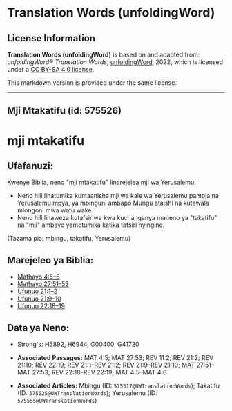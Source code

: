 # Translation Words (unfoldingWord)

## License Information

**Translation Words (unfoldingWord)** is based on and adapted from: _unfoldingWord® Translation Words_, [unfoldingWord](https://unfoldingword.org/utw), 2022, which is licensed under a [CC BY-SA 4.0 license](https://creativecommons.org/licenses/by-sa/4.0/legalcode.en).

This markdown version is provided under the same license.



--------------------------------

## Mji Mtakatifu (id: 575526)

mji mtakatifu
=============

Ufafanuzi:
----------

Kwenye Biblia, neno "mji mtakatifu" linarejelea mji wa Yerusalemu.

* Neno hili linatumika kumaanisha mji wa kale wa Yerusalemu pamoja na Yerusalemu mpya, ya mbinguni ambapo Mungu ataishi na kutawala miongoni mwa watu wake.
* Neno hili linaweza kutafsiriwa kwa kuchanganya maneno ya "takatifu" na "mji" ambayo yametumika katika tafsiri nyingine.

(Tazama pia: mbingu, takatifu, Yerusalemu)

Marejeleo ya Biblia:
--------------------

* [Mathayo 4:5–6](https://ref.ly/Matt4:5-Matt4:6)
* [Mathayo 27:51–53](https://ref.ly/Matt27:51-Matt27:53)
* [Ufunuo 21:1–2](https://ref.ly/Rev21:1-Rev21:2)
* [Ufunuo 21:9–10](https://ref.ly/Rev21:9-Rev21:10)
* [Ufunuo 22:18–19](https://ref.ly/Rev22:18-Rev22:19)

Data ya Neno:
-------------

* Strong's: H5892, H6944, G00400, G41720

* **Associated Passages:** MAT 4:5; MAT 27:53; REV 11:2; REV 21:2; REV 21:10; REV 22:19; REV 21:1–REV 21:2; REV 21:9–REV 21:10; MAT 27:51–MAT 27:53; REV 22:18–REV 22:19; MAT 4:5–MAT 4:6
* **Associated Articles:** Mbingu (ID: `575517@UWTranslationWords`); Takatifu (ID: `575525@UWTranslationWords`); Yerusalemu (ID: `575555@UWTranslationWords`)

